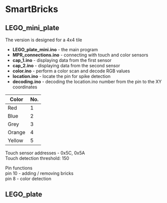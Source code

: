 # SmartBricks
## LEGO_mini_plate<br />
The version is designed for a 4x4 tile<br />

 * **LEGO_plate_mini.ino** - the main program<br />
 * **MPR_connections.ino** - connecting with touch and color sensors<br />
 * **cap_1.ino** - displaying data from the first sensor<br />
 * **cap_2.ino** - displaying data from the second sensor<br />
 * **color.ino** - perform a color scan and decode RGB values<br />
 * **location.ino** - locate the pin for spike detection<br />
 * **decoding.ino** - decoding the location.ino number from the pin to the XY coordinates<br />

| Color  |No.|               
| ------ | - |               
| Red    | 1 |
| Blue   | 2 |
| Grey   | 3 |               
| Orange | 4 |               
| Yellow | 5 |

Touch sensor addresses - 0x5C, 0x5A<br />
Touch detection threshold: 150<br />

Pin functions<br />
pin 10 - adding / removing bricks<br />
pin 8 - color detection<br />

## LEGO_plate<br />
